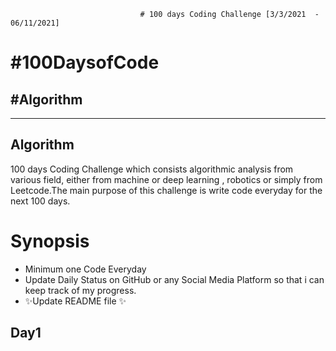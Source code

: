                                  # 100 days Coding Challenge [3/3/2021  - 06/11/2021]

# #100DaysofCode
## #Algorithm

----
## Algorithm

100 days Coding Challenge which consists algorithmic analysis from various field, either from machine or deep learning , robotics or simply from Leetcode.The main purpose of this challenge is write code everyday for the next 100 days.

# Synopsis 

- Minimum one Code Everyday
- Update Daily Status on GitHub or any Social Media Platform so that i can keep track of my progress.
- ✨Update README file ✨

## Day1
